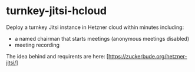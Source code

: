 # turnkey-jitsi-hcloud

Deploy a turnkey Jitsi instance in Hetzner cloud within minutes including:
- a named chairman that starts meetings (anonymous meetings disabled)
- meeting recording


The idea behind and requirents are here: [https://zuckerbude.org/hetzner-jitsi/]
